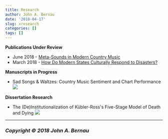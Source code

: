 ```yaml
---
title: Research
author: John A. Bernau
date: '2018-04-17'
slug: xresearch
categories: []
tags: []
---
```


**Publications Under Review** 

* June 2018  - [Meta-Sounds in Modern Country Music](/research/country-music)  
* March 2018  - [How Do Modern States Culturally Respond to Disasters?](/research/sympathetic-leviathan)


**Manuscripts in Progress**  

* Sad Songs & Waltzes: Country Music Sentiment and Chart Performance  
![](/research/cmsent1.jpg)  


**Dissertation Research**  

* The (De)Institutionalization of Kübler-Ross's Five-Stage Model of Death and Dying
![](/research/kr1.jpg)

___

### *Copyright &copy; 2018 John A. Bernau*